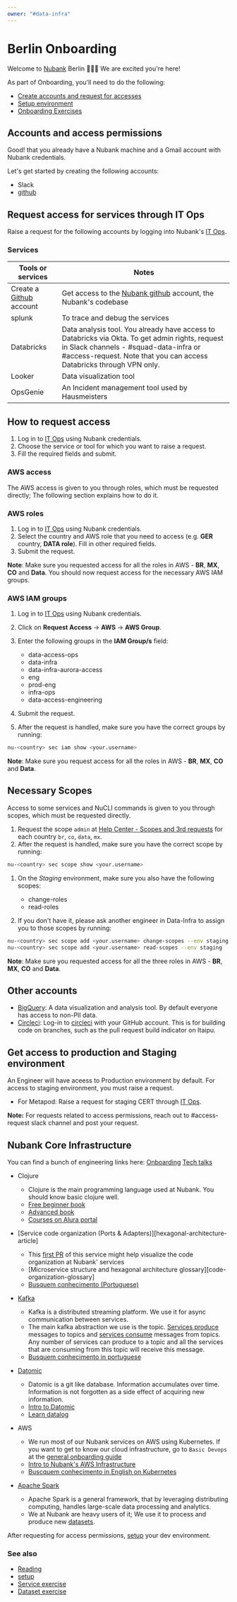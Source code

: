 ```yaml
---
owner: "#data-infra"
---
```


# Berlin Onboarding

Welcome to [Nubank](https://nubank.com.br/) Berlin :tada:🇩🇪  We are excited you're here!

As part of Onboarding, you'll need to do the following:

* [Create accounts and request for accesses](#accounts-and-access-permissions)
* [Setup environment](setup.md)
* [Onboarding Exercises](setup.md)

## Accounts and access permissions

Good! that you already have a Nubank machine and a Gmail account with Nubank credentials.

Let's get started by creating the following accounts:

* Slack
* [github](https://github.com/)

## Request access for services through IT Ops

Raise a request for the following accounts by logging into Nubank's [IT Ops](https://nubank.atlassian.net/servicedesk/customer/portals).

### Services

|Tools or services|Notes|
|----------------|---------|
|Create a [Github](https://github.com/) account|Get access to the [Nubank github](https://github.com/nubank/) account, the Nubank's codebase|
|splunk|To trace and debug the services|
|Databricks|Data analysis tool. You already have access to Databricks via Okta. To get admin rights, request in Slack channels - #squad-data-infra or #access-request. Note that you can access Databricks through VPN only.|
|Looker|Data visualization tool|
|OpsGenie|An Incident management tool used by Hausmeisters|

## How to request access

1. Log in to [IT Ops](https://nubank.atlassian.net/servicedesk/customer/portals) using Nubank credentials.
1. Choose the service or tool for which you want to raise a request.
1. Fill the required fields and submit.

### AWS access

The AWS access is given to you through roles, which must be requested directly; The following section explains how to do it.

### AWS roles

1. Log in to [IT Ops](https://nubank.atlassian.net/servicedesk/customer/portal/53/group/241/create/880) using Nubank credentials.
1. Select the country and AWS role that you need to access (e.g. **GER** country, **DATA role**). Fill in other required fields.
1. Submit the request.

**Note**: Make sure you requested access for all the roles in AWS - **BR**, **MX**, **CO** and **Data**.
You should now request access for the necessary AWS IAM groups.

### AWS IAM groups

1. Log in to [IT Ops](https://nubank.atlassian.net/servicedesk/customer/portal/53/group/241/create/882) using Nubank credentials.
1. Click on **Request Access** -> **AWS** -> **AWS Group**.
1. Enter the following groups in the **IAM Group/s** field:

    * data-access-ops
    * data-infra
    * data-infra-aurora-access
    * eng
    * prod-eng
    * infra-ops
    * data-access-engineering

1. Submit the request.
1. After the request is handled, make sure you have the correct groups by running:

```bash
nu-<country> sec iam show <your.username>
```

**Note**: Make sure you request access for all the roles in AWS - **BR**, **MX**, **CO** and **Data**.

## Necessary Scopes

Access to some services and NuCLI commands is given to you through scopes, which must be requested directly.

1. Request the scope `admin` at [Help Center - Scopes and 3rd requests](https://nubank.atlassian.net/servicedesk/customer/portal/29/group/176/create/802) for each country `br`, `co`, `data`, `mx`.
1. After the request is handled, make sure you have the correct scope by running:

```bash
nu-<country> sec scope show <your.username>
```

1. On the *Staging* environment, make sure you also have the following scopes:

    * change-roles
    * read-roles

1. If you don't have it, please ask another engineer in Data-Infra to assign you to those scopes by running:

```bash
nu-<country> sec scope add <your.username> change-scopes --env staging
nu-<country> sec scope add <your.username> read-scopes --env staging
```

**Note**: Make sure you requested access for all the three roles in AWS - **BR**, **MX**, **CO** and **Data**.

## Other accounts

* [BigQuery](https://wiki.nubank.com.br/index.php/BigQuery): A data visualization and analysis tool. By default everyone has access to non-PII data.
* [Circleci](https://circleci.com): Log-in to [circleci](https://circleci.com) with your GitHub account.
  This is for building code on branches, such as the pull request
  build indicator on Itaipu.

## Get access to production and Staging environment

An Engineer will have aceess to Production environment by default. For access to staging environment, you must raise a request.

* For Metapod: Raise a request for staging CERT through [IT Ops](https://nubank.atlassian.net/servicedesk/customer/portal/29/group/176/create/802).

 **Note:** For requests related to access permissions, reach out to #access-request slack channel and post your request.

## Nubank Core Infrastructure

You can find a bunch of engineering links here:  [Onboarding](https://wiki.nubank.com.br/index.php/Engineering_Chapter/Onboarding)
[Tech talks](https://wiki.nubank.com.br/index.php/Busquem_Conhecimento3)

* Clojure
  * Clojure is the main programming language used at Nubank. You should know basic clojure well.
  * [Free beginner book](https://www.braveclojure.com/clojure-for-the-brave-and-true/)
  * [Advanced book](https://pragprog.com/book/vmclojeco/clojure-applied)
  * [Courses on Alura portal](https://courses.alura.online/loginForm?urlAfterLogin=/loginForm)
* [Service code organization (Ports & Adapters)][hexagonal-architecture-article]
  * This [first PR](https://github.com/nubank/savings-accounts/pull/1/files?diff=unified) of this service might help visualize the code organization at Nubank' services
  * [Microservice structure and hexagonal architecture glossary][code-organization-glossary]
  * [Busquem conhecimento (Portuguese)](https://wiki.nubank.cofeedbacksm.br/index.php/Busquem_Conhecimento#Ports_.26_Adapters)
* [Kafka](http://kafka.apache.org/intro)
  * Kafka is a distributed streaming platform. We use it for async communication between services.
  * The main kafka abstraction we use is the topic. [Services produce](https://github.com/nubank/bleach/blob/master/src/bleach/diplomat/producer.clj) messages to topics and [services consume](https://github.com/nubank/bleach/blob/master/src/bleach/diplomat/consumer.clj) messages from topics. Any number of services can produce to a topic and all the services that are consuming from this topic will receive this message.
  * [Busquem conhecimento in portuguese](https://github.com/nubank/playbooks/blob/master/talks/busquem-conhecimento.md)
* [Datomic](http://docs.datomic.com/tutorial.html)
  * Datomic is a git like database. Information accumulates over time. Information is not forgotten as a side effect of acquiring new information.
  * [Intro to Datomic](https://www.youtube.com/watch?v=RKcqYZZ9RDY)
  * [Learn datalog](http://www.learndatalogtoday.org/)

* AWS
  * We run most of our Nubank services on AWS using Kubernetes. If you want to get to know our cloud infrastructure, go to `Basic Devops` at the [general onboarding guide](https://docs.google.com/a/nubank.com.br/document/d/1x6soXtlFli-I6zaGyUI-oG3k87ASaICoqr698NhFwwQ/edit?usp=sharing)
  * [Intro to Nubank's AWS Infrastructure](https://wiki.nubank.com.br/index.php/Busquem_Conhecimento#Intro_to_Nubank.27s_AWS_Infrastructure)
  * [Buscquem conhecimento in English on Kubernetes](https://www.youtube.com/watch?v=93O8C4cKd1g)

* [Apache Spark](https://spark.apache.org/)
  * Apache Spark is a general framework, that by leveraging distributing computing, handles large-scale data processing and analytics.
  * We at Nubank are heavy users of it; We use it to process and produce new [datasets](https://github.com/nubank/data-platform-docs/blob/master/glossary.md#dataset).

After requesting for access permissions, [setup](setup.md) your dev environment.

### See also

* [Reading](reading.md)
* [setup](setup.md)
* [Service exercise](service-exercise.md)
* [Dataset exercise](dataset-exercise.md)
